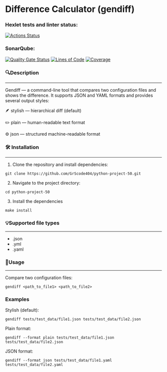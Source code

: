 # Difference Calculator (gendiff)

### Hexlet tests and linter status:
[![Actions Status](https://github.com/GrScode404/python-project-50/actions/workflows/hexlet-check.yml/badge.svg)](https://github.com/GrScode404/python-project-50/actions)
### SonarQube:
[![Quality Gate Status](https://sonarcloud.io/api/project_badges/measure?project=GrScode404_python-project-50&metric=alert_status)](https://sonarcloud.io/summary/new_code?id=GrScode404_python-project-50)
[![Lines of Code](https://sonarcloud.io/api/project_badges/measure?project=GrScode404_python-project-50&metric=ncloc)](https://sonarcloud.io/summary/new_code?id=GrScode404_python-project-50)
[![Coverage](https://sonarcloud.io/api/project_badges/measure?project=GrScode404_python-project-50&metric=coverage)](https://sonarcloud.io/summary/new_code?id=GrScode404_python-project-50)

### 🔍Description
___
Gendiff — a command-line tool that compares two configuration files and shows the difference.
It supports JSON and YAML formats and provides several output styles:

🪶 stylish — hierarchical diff (default)

✏️ plain — human-readable text format

⚙️ json — structured machine-readable format

### 🛠 Installation
___
1. Clone the repository and install dependencies:
```
git clone https://github.com/GrScode404/python-project-50.git
```
2. Navigate to the project directory:
```
cd python-project-50
```
3. Install the dependencies
```
make install
```
### 💡Supported file types
___
- .json
- .yml
- .yaml

### 🚀Usage
___
Compare two configuration files:
```
gendiff <path_to_file1> <path_to_file2>
```
### Examples
Stylish (default):
```
gendiff tests/test_data/file1.json tests/test_data/file2.json
```
Plain format:
```
gendiff --format plain tests/test_data/file1.json tests/test_data/file2.json
```
JSON format:
```
gendiff --format json tests/test_data/file1.yaml tests/test_data/file2.yaml
```






